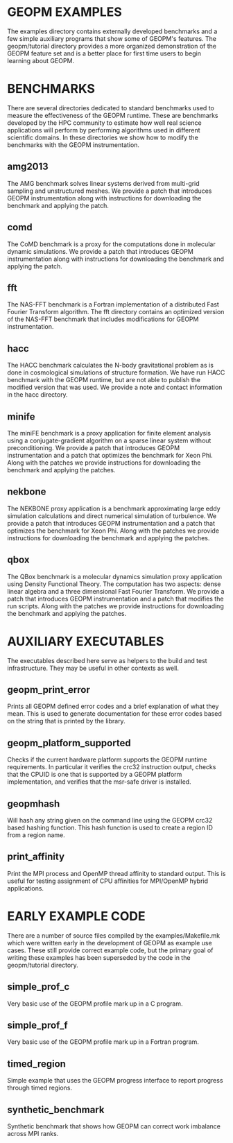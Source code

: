 GEOPM EXAMPLES
==============
The examples directory contains externally developed benchmarks and a
few simple auxiliary programs that show some of GEOPM's features.  The
geopm/tutorial directory provides a more organized demonstration of
the GEOPM feature set and is a better place for first time users to
begin learning about GEOPM.

BENCHMARKS
==========
There are several directories dedicated to standard benchmarks used to
measure the effectiveness of the GEOPM runtime.  These are benchmarks
developed by the HPC community to estimate how well real science
applications will perform by performing algorithms used in different
scientific domains.  In these directories we show how to modify the
benchmarks with the GEOPM instrumentation.

amg2013
-------
The AMG benchmark solves linear systems derived from multi-grid
sampling and unstructured meshes.  We provide a patch that introduces
GEOPM instrumentation along with instructions for downloading the
benchmark and applying the patch.

comd
----
The CoMD benchmark is a proxy for the computations done in molecular
dynamic simulations.  We provide a patch that introduces GEOPM
instrumentation along with instructions for downloading the benchmark
and applying the patch.

fft
---
The NAS-FFT benchmark is a Fortran implementation of a distributed
Fast Fourier Transform algorithm.  The fft directory contains an
optimized version of the NAS-FFT benchmark that includes modifications
for GEOPM instrumentation.

hacc
----
The HACC benchmark calculates the N-body gravitational problem as is
done in cosmological simulations of structure formation.  We have run
HACC benchmark with the GEOPM runtime, but are not able to publish the
modified version that was used.  We provide a note and contact
information in the hacc directory.

minife
------
The miniFE benchmark is a proxy application for finite element
analysis using a conjugate-gradient algorithm on a sparse linear
system without preconditioning.  We provide a patch that introduces
GEOPM instrumentation and a patch that optimizes the benchmark for
Xeon Phi.  Along with the patches we provide instructions for
downloading the benchmark and applying the patches.

nekbone
-------
The NEKBONE proxy application is a benchmark approximating large eddy
simulation calculations and direct numerical simulation of turbulence.
We provide a patch that introduces GEOPM instrumentation and a patch
that optimizes the benchmark for Xeon Phi.  Along with the patches we
provide instructions for downloading the benchmark and applying the
patches.

qbox
----
The QBox benchmark is a molecular dynamics simulation proxy
application using Density Functional Theory.  The computation has two
aspects: dense linear algebra and a three dimensional Fast Fourier
Transform.  We provide a patch that introduces GEOPM instrumentation
and a patch that modifies the run scripts.  Along with the patches we
provide instructions for downloading the benchmark and applying the
patches.

AUXILIARY EXECUTABLES
=====================
The executables described here serve as helpers to the build and test
infrastructure.  They may be useful in other contexts as well.

geopm_print_error
-----------------
Prints all GEOPM defined error codes and a brief explanation of what
they mean.  This is used to generate documentation for these error
codes based on the string that is printed by the library.

geopm_platform_supported
------------------------
Checks if the current hardware platform supports the GEOPM runtime
requirements.  In particular it verifies the crc32 instruction output,
checks that the CPUID is one that is supported by a GEOPM platform
implementation, and verifies that the msr-safe driver is installed.

geopmhash
---------
Will hash any string given on the command line using the GEOPM crc32
based hashing function.  This hash function is used to create a region
ID from a region name.

print_affinity
--------------
Print the MPI process and OpenMP thread affinity to standard output.
This is useful for testing assignment of CPU affinities for MPI/OpenMP
hybrid applications.


EARLY EXAMPLE CODE
==================
There are a number of source files compiled by the
examples/Makefile.mk which were written early in the development of
GEOPM as example use cases.  These still provide correct example code,
but the primary goal of writing these examples has been superseded
by the code in the geopm/tutorial directory.

simple_prof_c
-------------
Very basic use of the GEOPM profile mark up in a C program.

simple_prof_f
-------------
Very basic use of the GEOPM profile mark up in a Fortran program.

timed_region
------------
Simple example that uses the GEOPM progress interface to report
progress through timed regions.

synthetic_benchmark
-------------------
Synthetic benchmark that shows how GEOPM can correct work imbalance
across MPI ranks.

